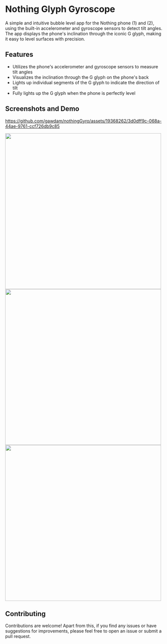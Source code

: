 # Nothing Glyph Gyroscope

A simple and intuitive bubble level app for the Nothing phone (1) and (2), using the built-in accelerometer and gyroscope sensors to detect tilt angles. The app displays the phone's inclination through the iconic G glyph, making it easy to level surfaces with precision.

## Features

- Utilizes the phone's accelerometer and gyroscope sensors to measure tilt angles
- Visualizes the inclination through the G glyph on the phone's back
- Lights up individual segments of the G glyph to indicate the direction of tilt
- Fully lights up the G glyph when the phone is perfectly level

## Screenshots and Demo





https://github.com/gawdam/nothingGyro/assets/19368262/3d0dff9c-068a-44ae-9761-ccf726db9c85

<img src="https://github.com/gawdam/nothingGyro/assets/19368262/4e712471-c639-47ed-b627-1907970cd18d" height="500">

<img src="https://github.com/gawdam/nothingGyro/blob/main/individual_glyphs.gif" height="500">

<img src="https://github.com/gawdam/nothingGyro/blob/main/surface_levelling.gif" height="500">

 
## Contributing


Contributions are welcome! Apart from this, if you find any issues or have suggestions for improvements, please feel free to open an issue or submit a pull request.



